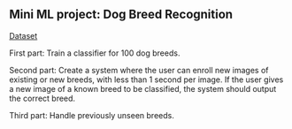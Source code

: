 ## Mini ML project: Dog Breed Recognition

[Dataset](https://drive.google.com/u/0/uc?id=1Xrr_C0ho9UpOarWBluK4pTY1ps92EqxR)

First part: Train a classifier for 100 dog breeds.

Second part: Create a system where the user can enroll new images of existing or new breeds, with less than 1 second per image. If the user gives a new image of a known breed to be classified, the system should output the correct breed.

Third part: Handle previously unseen breeds.
